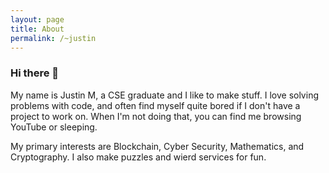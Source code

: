```yaml
---
layout: page
title: About
permalink: /~justin
---
```


### Hi there 👋

My name is Justin M, a CSE graduate and I like to make stuff. 
I love solving problems with code, and often find myself quite bored if I don't have a project to work on. 
When I'm not doing that, you can find me browsing YouTube or sleeping.

My primary interests are Blockchain, Cyber Security, Mathematics, and Cryptography.
I also make puzzles and wierd services for fun.

<!-- ![https://www.codewars.com/users/alicenbob/badges/micro](https://www.codewars.com/users/alicenbob/badges/micro) -->
